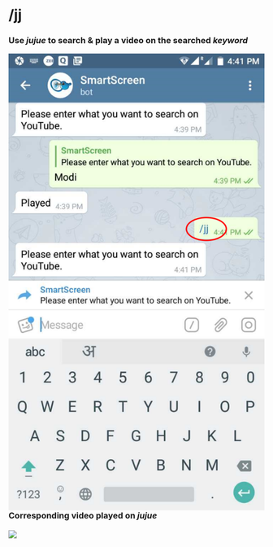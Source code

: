 # /jj


### Use _jujue_ to search & play a video on the searched _keyword_


<img src="assets/jj.png" align="left">



### Corresponding video played on _jujue_


<img src="assets/jj_play.png" align="center">
